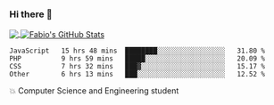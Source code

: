 ### Hi there 👋
<a href="https://github.com/fabiovincenzi/fabiovincenzi">
  <img align="center" src="https://github-readme-stats.vercel.app/api/top-langs/?username=fabiovincenzi&title_color=ffffff&text_color=c9cacc&icon_color=2bbc8a&bg_color=1d1f21&langs_count=3" />
</a>
<a href="https://github.com/fabiovincenzi/fabiovincenzi">
  <img align="center" src="https://github-readme-stats.vercel.app/api?username=fabiovincenzi&show_icons=true&line_height=27&count_private=true&title_color=ffffff&text_color=c9cacc&icon_color=2bbc8a&bg_color=1d1f21" alt="Fabio's GitHub Stats" />
</a>
<!--START_SECTION:waka-->

```text
JavaScript   15 hrs 48 mins  ████████░░░░░░░░░░░░░░░░░   31.80 %
PHP          9 hrs 59 mins   █████░░░░░░░░░░░░░░░░░░░░   20.09 %
CSS          7 hrs 32 mins   ███▓░░░░░░░░░░░░░░░░░░░░░   15.17 %
Other        6 hrs 13 mins   ███░░░░░░░░░░░░░░░░░░░░░░   12.52 %
```

<!--END_SECTION:waka-->

:boom: Computer Science and Engineering student
